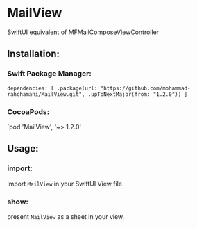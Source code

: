 # MailView

SwiftUI equivalent of MFMailComposeViewController


## Installation:

### Swift Package Manager:
`dependencies: [
    .package(url: "https://github.com/mohammad-rahchamani/MailView.git", .upToNextMajor(from: "1.2.0"))
]`

### CocoaPods:

`pod 'MailView', '~> 1.2.0'

## Usage:

### import:
import `MailView` in your SwiftUI View file.

### show:
present `MailView` as a sheet in your view.
